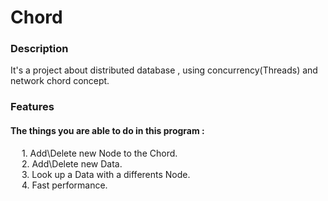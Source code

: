 # Chord
### Description
It's a project about distributed database , using concurrency(Threads) and network chord concept.

### Features
#### The things you are able to do in this program :

 &emsp; 1. Add\Delete new Node to the Chord.<br />
 &emsp; 2. Add\Delete new Data.<br />
 &emsp; 3. Look up a Data with a differents Node.<br />
 &emsp; 4. Fast performance.<br />

